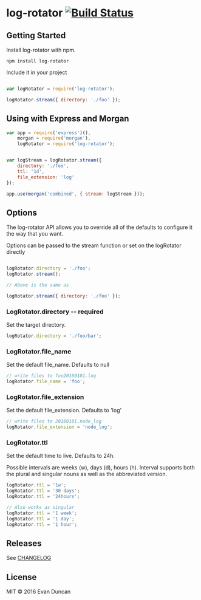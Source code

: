 # log-rotator [![Build Status](https://travis-ci.org/evan-duncan/log-rotator.svg?branch=master)](https://travis-ci.org/eduncan26/log-rotator)


## Getting Started

Install log-rotator with npm.

```
npm install log-rotator
```

Include it in your project

```javascript

var logRotator = require('log-rotator');

logRotator.stream({ directory: './foo' });

``` 

## Using with Express and Morgan
```javascript
var app = require('express')(),
    morgan = require('morgan'),
    logRotator = require('log-rotator');


var logStream = logRotator.stream({
	directory: './foo',
	ttl: '1d',
	file_extension: 'log'
});

app.use(morgan('combined', { stream: logStream }));
```

## Options

The log-rotator API allows you to override all of the defaults to configure it the way that you want.

Options can be passed to the stream function or set on the logRotator directly

```javascript

logRotator.directory = './foo';
logRotator.stream();

// Above is the same as

logRotator.stream({ directory: './foo' });
```

### LogRotator.directory -- required
Set the target directory.

```javascript
logRotator.directory = './foo/bar';
```

### LogRotator.file_name
Set the default file_name. Defaults to null

```javascript
// write files to foo20160101.log
logRotator.file_name = 'foo';
``` 

### LogRotator.file_extension
Set the default file_extension. Defaults to 'log'

```javascript
// write files to 20160101.node_log
logRotator.file_extension = 'node_log';
```

### LogRotator.ttl
Set the default time to live. Defaults to 24h.

Possible intervals are weeks (w), days (d), hours (h). Interval supports both the plural and singular nouns as well as the abbreviated version.

```javascript
logRotator.ttl = '1w';
logRotator.ttl = '30 days';
logRotator.ttl = '24hours';

// Also works as singular
logRotator.ttl = '1 week';
logRotator.ttl = '1 day';
logRotator.ttl = '1 hour';
```

## Releases

See [CHANGELOG](https://github.com/eduncan26/log-rotator/blob/master/CHANGELOG)

## License

MIT &copy; 2016 Evan Duncan

